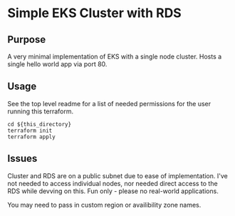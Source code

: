 # Simple EKS Cluster with RDS

## Purpose

A very minimal implementation of EKS with a single node cluster. Hosts a single hello world app via port 80. 

## Usage

See the top level readme for a list of needed permissions for the user running this terraform.

```
cd ${this_directory}
terraform init
terraform apply
```

## Issues

Cluster and RDS are on a public subnet due to ease of implementation. I've not needed to access individual nodes, nor needed direct access to the RDS while devving on this. Fun only - please no real-world applications.

You may need to pass in custom region or availibility zone names.